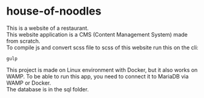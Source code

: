 # house-of-noodles

This is a website of a restaurant.<br>
This website application is a CMS (Content Management System) made from scratch.<br>
To compile js and convert scss file to scss of this website run this on the cli:<br>
```
gulp
```
This project is made on Linux environment with Docker, but it also works on WAMP. To be able to run this app, you need to connect it to MariaDB via WAMP or Docker. <br>
The database is in the sql folder.



